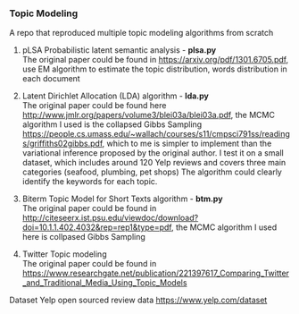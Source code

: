 ### Topic Modeling
A repo that reproduced multiple topic modeling algorithms from scratch  

1. pLSA Probabilistic latent semantic analysis - **plsa.py**<br/>
The original paper could be found in https://arxiv.org/pdf/1301.6705.pdf, use EM algorithm to estimate the topic distribution, words distribution in each document

2. Latent Dirichlet Allocation (LDA) algorithm - **lda.py**<br/>
The original paper could be found here http://www.jmlr.org/papers/volume3/blei03a/blei03a.pdf, the MCMC algorithm I used is the collapsed Gibbs Sampling https://people.cs.umass.edu/~wallach/courses/s11/cmpsci791ss/readings/griffiths02gibbs.pdf, which to me is simpler to implement than the variational inference proposed by the original author.
I test it on a small dataset, which includes around 120 Yelp reviews and covers three main categories (seafood, plumbing, pet shops) The algorithm could clearly identify the keywords for each topic.

3. Biterm Topic Model for Short Texts algorithm - **btm.py**<br/>
The original paper could be found in http://citeseerx.ist.psu.edu/viewdoc/download?doi=10.1.1.402.4032&rep=rep1&type=pdf, 
the MCMC algorithm I used here is collpased Gibbs Sampling

4. Twitter Topic modeling <br/>
The original paper could be found in https://www.researchgate.net/publication/221397617_Comparing_Twitter_and_Traditional_Media_Using_Topic_Models


Dataset
Yelp open sourced review data https://www.yelp.com/dataset
